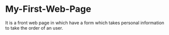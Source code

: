 # My-First-Web-Page
It is a front web page in which have a form which takes personal information to take the order of an user.
